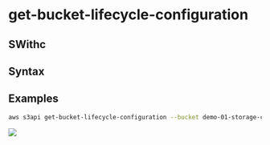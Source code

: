# get-bucket-lifecycle-configuration

## SWithc

## Syntax

## Examples
````bash
aws s3api get-bucket-lifecycle-configuration --bucket demo-01-storage-class
````
[<img src="https://i.imgur.com/fExh7cJ.png">](https://i.imgur.com/fExh7cJ.png)
